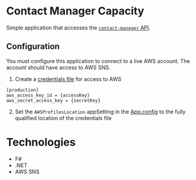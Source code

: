 # Contact Manager Capacity

Simple application that accesses the [`contact-manager` API][contact-manager-git].

## Configuration

You must configure this application to connect to a live AWS account. The account should
have access to AWS SNS.

1. Create a [credentials file][aws-keys] for access to AWS
```
[production]
aws_access_key_id = {accessKey}
aws_secret_access_key = {secretKey}
```
2. Set the `AWSProfilesLocation` appSetting in the [App.config][app-config] to the fully
qualified location of the credentials file

# Technologies

- F#
- .NET
- AWS SNS

[contact-manager-git]: https://github.com/WillCallahan/contact-manager
[aws-keys]: https://docs.aws.amazon.com/sdk-for-net/v3/developer-guide/net-dg-config-creds.html#creds-file
[app-config]: https://github.com/WillCallahan/ContactManagerCapacity/blob/master/ContactManagerCapacity/App.config